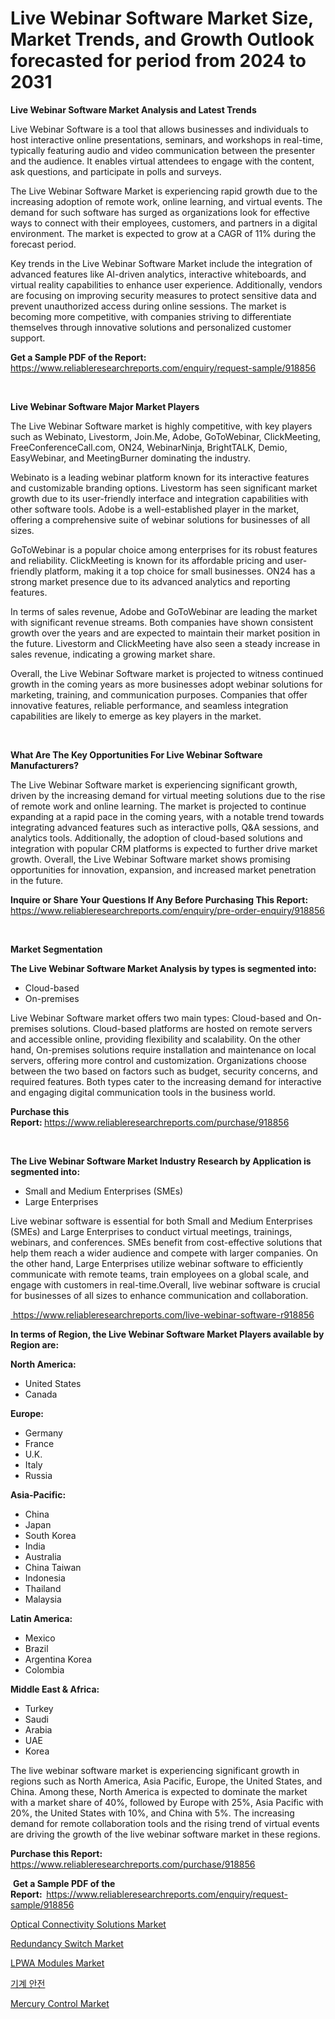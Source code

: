 <p><h1>Live Webinar Software Market Size, Market Trends, and Growth Outlook forecasted for period from 2024 to 2031</h1></p><p><strong>Live Webinar Software Market Analysis and Latest Trends</strong></p>
<p><p>Live Webinar Software is a tool that allows businesses and individuals to host interactive online presentations, seminars, and workshops in real-time, typically featuring audio and video communication between the presenter and the audience. It enables virtual attendees to engage with the content, ask questions, and participate in polls and surveys.</p><p>The Live Webinar Software Market is experiencing rapid growth due to the increasing adoption of remote work, online learning, and virtual events. The demand for such software has surged as organizations look for effective ways to connect with their employees, customers, and partners in a digital environment. The market is expected to grow at a CAGR of 11% during the forecast period.</p><p>Key trends in the Live Webinar Software Market include the integration of advanced features like AI-driven analytics, interactive whiteboards, and virtual reality capabilities to enhance user experience. Additionally, vendors are focusing on improving security measures to protect sensitive data and prevent unauthorized access during online sessions. The market is becoming more competitive, with companies striving to differentiate themselves through innovative solutions and personalized customer support.</p></p>
<p><strong>Get a Sample PDF of the Report:&nbsp;</strong> <a href="https://www.reliableresearchreports.com/enquiry/request-sample/918856">https://www.reliableresearchreports.com/enquiry/request-sample/918856</a></p>
<p>&nbsp;</p>
<p><strong>Live Webinar Software Major Market Players</strong></p>
<p><p>The Live Webinar Software market is highly competitive, with key players such as Webinato, Livestorm, Join.Me, Adobe, GoToWebinar, ClickMeeting, FreeConferenceCall.com, ON24, WebinarNinja, BrightTALK, Demio, EasyWebinar, and MeetingBurner dominating the industry.</p><p>Webinato is a leading webinar platform known for its interactive features and customizable branding options. Livestorm has seen significant market growth due to its user-friendly interface and integration capabilities with other software tools. Adobe is a well-established player in the market, offering a comprehensive suite of webinar solutions for businesses of all sizes.</p><p>GoToWebinar is a popular choice among enterprises for its robust features and reliability. ClickMeeting is known for its affordable pricing and user-friendly platform, making it a top choice for small businesses. ON24 has a strong market presence due to its advanced analytics and reporting features.</p><p>In terms of sales revenue, Adobe and GoToWebinar are leading the market with significant revenue streams. Both companies have shown consistent growth over the years and are expected to maintain their market position in the future. Livestorm and ClickMeeting have also seen a steady increase in sales revenue, indicating a growing market share.</p><p>Overall, the Live Webinar Software market is projected to witness continued growth in the coming years as more businesses adopt webinar solutions for marketing, training, and communication purposes. Companies that offer innovative features, reliable performance, and seamless integration capabilities are likely to emerge as key players in the market.</p></p>
<p>&nbsp;</p>
<p><strong>What Are The Key Opportunities For Live Webinar Software Manufacturers?</strong></p>
<p><p>The Live Webinar Software market is experiencing significant growth, driven by the increasing demand for virtual meeting solutions due to the rise of remote work and online learning. The market is projected to continue expanding at a rapid pace in the coming years, with a notable trend towards integrating advanced features such as interactive polls, Q&A sessions, and analytics tools. Additionally, the adoption of cloud-based solutions and integration with popular CRM platforms is expected to further drive market growth. Overall, the Live Webinar Software market shows promising opportunities for innovation, expansion, and increased market penetration in the future.</p></p>
<p><strong>Inquire or Share Your Questions If Any Before Purchasing This Report:</strong> <a href="https://www.reliableresearchreports.com/enquiry/pre-order-enquiry/918856">https://www.reliableresearchreports.com/enquiry/pre-order-enquiry/918856</a></p>
<p>&nbsp;</p>
<p><strong>Market Segmentation</strong></p>
<p><strong>The Live Webinar Software Market Analysis by types is segmented into:</strong></p>
<p><ul><li>Cloud-based</li><li>On-premises</li></ul></p>
<p><p>Live Webinar Software market offers two main types: Cloud-based and On-premises solutions. Cloud-based platforms are hosted on remote servers and accessible online, providing flexibility and scalability. On the other hand, On-premises solutions require installation and maintenance on local servers, offering more control and customization. Organizations choose between the two based on factors such as budget, security concerns, and required features. Both types cater to the increasing demand for interactive and engaging digital communication tools in the business world.</p></p>
<p><strong>Purchase this Report:&nbsp;</strong><a href="https://www.reliableresearchreports.com/purchase/918856">https://www.reliableresearchreports.com/purchase/918856</a></p>
<p>&nbsp;</p>
<p><strong>The Live Webinar Software Market Industry Research by Application is segmented into:</strong></p>
<p><ul><li>Small and Medium Enterprises (SMEs)</li><li>Large Enterprises</li></ul></p>
<p><p>Live webinar software is essential for both Small and Medium Enterprises (SMEs) and Large Enterprises to conduct virtual meetings, trainings, webinars, and conferences. SMEs benefit from cost-effective solutions that help them reach a wider audience and compete with larger companies. On the other hand, Large Enterprises utilize webinar software to efficiently communicate with remote teams, train employees on a global scale, and engage with customers in real-time.Overall, live webinar software is crucial for businesses of all sizes to enhance communication and collaboration.</p></p>
<p><a href="https://www.reliableresearchreports.com/live-webinar-software-r918856">&nbsp;https://www.reliableresearchreports.com/live-webinar-software-r918856</a></p>
<p><strong>In terms of Region, the Live Webinar Software Market Players available by Region are:</strong></p>
<p>
    <p> <strong> North America: </strong>
        <ul>
            <li>United States</li>
            <li>Canada</li>
        </ul>
        </p> 
    <p> <strong> Europe: </strong>
        <ul>
            <li>Germany</li>
            <li>France</li>
            <li>U.K.</li>
            <li>Italy</li>
            <li>Russia</li>
        </ul>
        </p> 
    <p> <strong> Asia-Pacific: </strong>
        <ul>
            <li>China</li>
            <li>Japan</li>
            <li>South Korea</li>
            <li>India</li>
            <li>Australia</li>
            <li>China Taiwan</li>
            <li>Indonesia</li>
            <li>Thailand</li>
            <li>Malaysia</li>
        </ul>
        </p> 
    <p> <strong> Latin America: </strong>
        <ul>
            <li>Mexico</li>
            <li>Brazil</li>
            <li>Argentina Korea</li>
            <li>Colombia</li>
        </ul>
        </p> 
    <p> <strong> Middle East & Africa: </strong>
        <ul>
            <li>Turkey</li>
            <li>Saudi</li>
            <li>Arabia</li>
            <li>UAE</li>
            <li>Korea</li>
        </ul>
    </p>
    </p>
<p><p>The live webinar software market is experiencing significant growth in regions such as North America, Asia Pacific, Europe, the United States, and China. Among these, North America is expected to dominate the market with a market share of 40%, followed by Europe with 25%, Asia Pacific with 20%, the United States with 10%, and China with 5%. The increasing demand for remote collaboration tools and the rising trend of virtual events are driving the growth of the live webinar software market in these regions.</p></p>
<p><strong>Purchase this Report: </strong><a href="https://www.reliableresearchreports.com/purchase/918856">https://www.reliableresearchreports.com/purchase/918856</a></p>
<p>&nbsp;<strong>Get a Sample PDF of the Report:&nbsp;&nbsp;</strong><a href="https://www.reliableresearchreports.com/enquiry/request-sample/918856">https://www.reliableresearchreports.com/enquiry/request-sample/918856</a></p>
<p><strong></strong></p>
<p><p><a href="https://github.com/caseyee25/Market-Research-Report-List-1/blob/main/optical-connectivity-solutions-market.md">Optical Connectivity Solutions Market</a></p><p><a href="https://medium.com/@sarabits4122023/redundancy-switch-market-research-report-market-forecast-and-growth-prospects-with-a-steady-cagr-c601ad59500b">Redundancy Switch Market</a></p><p><a href="https://medium.com/@malcowens787546/evaluating-global-lpwa-modules-market-trends-and-growth-opportunities-by-region-type-lga-ec3a7990952b">LPWA Modules Market</a></p><p><a href="https://github.com/AnthonyWratten/Market-Research-Report-List-2/blob/main/824125878748.md">기계 안전</a></p><p><a href="https://github.com/jackPeters644/Market-Research-Report-List-1/blob/main/mercury-control-market.md">Mercury Control Market</a></p></p>